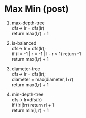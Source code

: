 # Max Min (post)  
1. max-depth-tree  
  dfs-> lr = dfs(lr)  
    return max(l,r) + 1  
  
2. is-balanced  
  dfs-> lr = dfs(lr);   
    if (l = -1 | r = -1 | l - r > 1) return -1  
    return max(l,r) + 1  
  
3. diameter-tree  
  dfs-> lr = dfs(lr);   
    diameter = max(diameter, l+r)  
    return max(l,r) + 1  
  
4. min-depth-tree  
  dfs-> lr=dfs(lr)  
    if (!rl|!rr) return rl + 1  
    return min(l, r) + 1  
  
